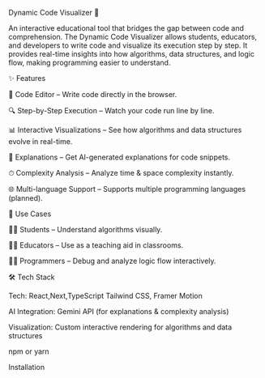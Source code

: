 Dynamic Code Visualizer 🚀

An interactive educational tool that bridges the gap between code and comprehension. The Dynamic Code Visualizer allows students, educators, and developers to write code and visualize its execution step by step. It provides real-time insights into how algorithms, data structures, and logic flow, making programming easier to understand.

✨ Features

📝 Code Editor – Write code directly in the browser.

🔍 Step-by-Step Execution – Watch your code run line by line.

📊 Interactive Visualizations – See how algorithms and data structures evolve in real-time.

📖 Explanations – Get AI-generated explanations for code snippets.

⏱ Complexity Analysis – Analyze time & space complexity instantly.

🌐 Multi-language Support – Supports multiple programming languages (planned).

🎯 Use Cases

👨‍🎓 Students – Understand algorithms visually.

👩‍🏫 Educators – Use as a teaching aid in classrooms.

👨‍💻 Programmers – Debug and analyze logic flow interactively.

🛠 Tech Stack

Tech: React,Next,TypeScript Tailwind CSS, Framer Motion

AI Integration: Gemini API (for explanations & complexity analysis)

Visualization: Custom interactive rendering for algorithms and data structures

npm or yarn

Installation
